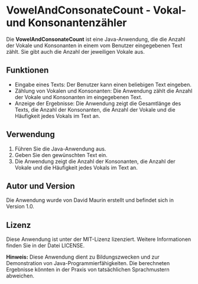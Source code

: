 # VowelAndConsonateCount - Vokal- und Konsonantenzähler

Die **VowelAndConsonateCount** ist eine Java-Anwendung, die die Anzahl der Vokale und Konsonanten in einem vom Benutzer eingegebenen Text zählt. Sie gibt auch die Anzahl der jeweiligen Vokale aus.

## Funktionen

- Eingabe eines Texts: Der Benutzer kann einen beliebigen Text eingeben.
- Zählung von Vokalen und Konsonanten: Die Anwendung zählt die Anzahl der Vokale und Konsonanten im eingegebenen Text.
- Anzeige der Ergebnisse: Die Anwendung zeigt die Gesamtlänge des Texts, die Anzahl der Konsonanten, die Anzahl der Vokale und die Häufigkeit jedes Vokals im Text an.

## Verwendung

1. Führen Sie die Java-Anwendung aus.
2. Geben Sie den gewünschten Text ein.
3. Die Anwendung zeigt die Anzahl der Konsonanten, die Anzahl der Vokale und die Häufigkeit jedes Vokals im Text an.

## Autor und Version

Die Anwendung wurde von David Maurin erstellt und befindet sich in Version 1.0.

## Lizenz

Diese Anwendung ist unter der MIT-Lizenz lizenziert. Weitere Informationen finden Sie in der Datei LICENSE.

**Hinweis:** Diese Anwendung dient zu Bildungszwecken und zur Demonstration von Java-Programmierfähigkeiten. Die berechneten Ergebnisse könnten in der Praxis von tatsächlichen Sprachmustern abweichen.
